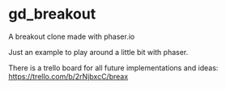 # gd_breakout

A breakout clone made with phaser.io

Just an example to play around a little bit with phaser.

There is a trello board for all future implementations and ideas: https://trello.com/b/2rNjbxcC/breax
